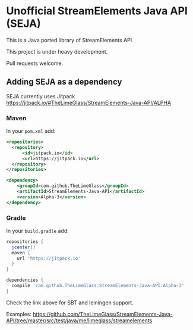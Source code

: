 # Unofficial StreamElements Java API (SEJA)
This is a Java ported library of StreamElements API

This project is under heavy development.

Pull requests welcome.

## Adding SEJA as a dependency
SEJA currently uses Jitpack https://jitpack.io/#TheLimeGlass/StreamElements-Java-API/ALPHA
### Maven
In your `pom.xml` add:
```xml
<repositories>
  <repository>
      <id>jitpack.io</id>
      <url>https://jitpack.io</url>
  </repository>
</repositories>

<dependency>
    <groupId>com.github.TheLimeGlass</groupId>
    <artifactId>StreamElements-Java-API</artifactId>
    <version>Alpha-3</version>
</dependency>

```
### Gradle
In your `build.gradle` add: 
```groovy
repositories {
  jcenter()
  maven {
    url 'https://jitpack.io'
  }
}

dependencies {
  compile 'com.github.TheLimeGlass:StreamElements-Java-API:Alpha-3'
}
```
Check the link above for SBT and leiningen support.

Examples: https://github.com/TheLimeGlass/StreamElements-Java-API/tree/master/src/test/java/me/limeglass/streamelements

